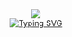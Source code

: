 <!-- github intro -->
<div id=intro-img align="center">
<img src="[https://tse2.mm.bing.net/th?id=OIP.-moIT8248J7y3EQLKHQwCgHaEo&pid=Api&P=0](https://tse3.mm.bing.net/th?id=OIP.K7LzJcMqvIUMTN5rPiGzgQHaEK&pid=Api&P=0)">
<div/>
  <a href="https://git.io/typing-svg"><img src="https://readme-typing-svg.demolab.com?font=Roboto+Condensed&weight=500&duration=4000&pause=3000&color=F72E5F&center=true&vCenter=true&width=550&lines=HI%2C+I+am+Khadim+Hussain+;Its+nice+to+see+you+here+;i+am+full+stack+web+developer+" alt="Typing SVG" /></a>
